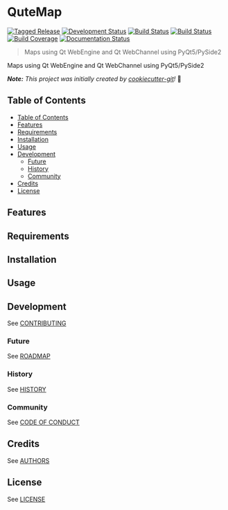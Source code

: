 # QuteMap

[![Tagged Release](https://img.shields.io/badge/release-v0-blue.svg?longCache=true)](CHANGELOG.md)
[![Development Status](https://img.shields.io/badge/status-planning-lightgrey.svg?longCache=true)](ROADMAP.md)
[![Build Status](https://img.shields.io/travis/eyllanesc/QuteMap.svg)](https://travis-ci.org)
[![Build Status](https://img.shields.io/badge/build-pending-lightgrey.svg?longCache=true)](https://www.appveyor.com)
[![Build Coverage](https://img.shields.io/badge/coverage-0%25-lightgrey.svg?longCache=true)](https://codecov.io)
[![Documentation Status](https://readthedocs.org/projects/qutemap/badge/?version=latest)](https://qutemap.readthedocs.io/en/latest/?badge=latest)

> Maps using Qt WebEngine and Qt WebChannel using PyQt5/PySide2

Maps using Qt WebEngine and Qt WebChannel using PyQt5/PySide2

_**Note:** This project was initially created by [cookiecutter-git](https://github.com/NathanUrwin/cookiecutter-git)!_ :cookie:

## Table of Contents

- [Table of Contents](#table-of-contents)
- [Features](#features)
- [Requirements](#requirements)
- [Installation](#installation)
- [Usage](#usage)
- [Development](#development)
  - [Future](#future)
  - [History](#history)
  - [Community](#community)
- [Credits](#credits)
- [License](#license)

## Features

## Requirements

## Installation

## Usage

## Development

See [CONTRIBUTING](CONTRIBUTING.rst)

### Future

See [ROADMAP](ROADMAP.md)

### History

See [HISTORY](HISTORY.rst)

### Community

See [CODE OF CONDUCT](CODE_OF_CONDUCT.md)

## Credits

See [AUTHORS](AUTHORS.rst)

## License

See [LICENSE](LICENSE)
